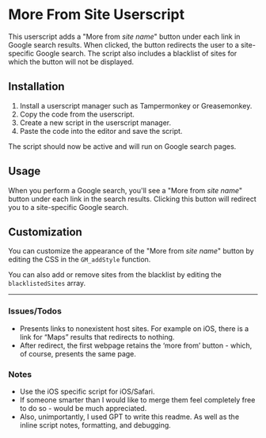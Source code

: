 # More From Site Userscript

This userscript adds a "More from *site name*" button under each link in Google search results. When clicked, the button redirects the user to a site-specific Google search. The script also includes a blacklist of sites for which the button will not be displayed.

## Installation

1. Install a userscript manager such as Tampermonkey or Greasemonkey.
2. Copy the code from the userscript.
3. Create a new script in the userscript manager.
4. Paste the code into the editor and save the script.

The script should now be active and will run on Google search pages.

## Usage

When you perform a Google search, you'll see a "More from *site name*" button under each link in the search results. Clicking this button will redirect you to a site-specific Google search.

## Customization

You can customize the appearance of the "More from *site name*" button by editing the CSS in the `GM_addStyle` function.

You can also add or remove sites from the blacklist by editing the `blacklistedSites` array.

---
### Issues/Todos 

- Presents links to nonexistent host sites. For example on iOS, there is a link for “Maps” results that redirects to nothing.
- After redirect, the first webpage retains the ‘more from’ button - which, of course, presents the same page.

### Notes

- Use the iOS specific script for iOS/Safari.
- If someone smarter than I would like to merge them feel completely free to do so - would be much appreciated.
- Also, unimportantly, I used GPT to write this readme. As well as the inline script notes, formatting, and debugging.